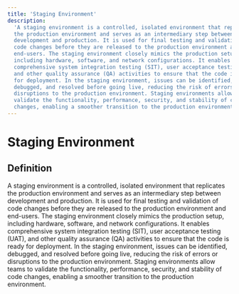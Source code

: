 ```yaml
---
title: 'Staging Environment'
description:
  'A staging environment is a controlled, isolated environment that replicates
  the production environment and serves as an intermediary step between
  development and production. It is used for final testing and validation of
  code changes before they are released to the production environment and
  end-users. The staging environment closely mimics the production setup,
  including hardware, software, and network configurations. It enables
  comprehensive system integration testing (SIT), user acceptance testing (UAT),
  and other quality assurance (QA) activities to ensure that the code is ready
  for deployment. In the staging environment, issues can be identified,
  debugged, and resolved before going live, reducing the risk of errors or
  disruptions to the production environment. Staging environments allow teams to
  validate the functionality, performance, security, and stability of code
  changes, enabling a smoother transition to the production environment.'
---
```


# Staging Environment

## Definition

A staging environment is a controlled, isolated environment that replicates the
production environment and serves as an intermediary step between development
and production. It is used for final testing and validation of code changes
before they are released to the production environment and end-users. The
staging environment closely mimics the production setup, including hardware,
software, and network configurations. It enables comprehensive system
integration testing (SIT), user acceptance testing (UAT), and other quality
assurance (QA) activities to ensure that the code is ready for deployment. In
the staging environment, issues can be identified, debugged, and resolved before
going live, reducing the risk of errors or disruptions to the production
environment. Staging environments allow teams to validate the functionality,
performance, security, and stability of code changes, enabling a smoother
transition to the production environment.
